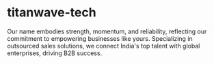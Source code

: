 # titanwave-tech
Our name embodies strength, momentum, and reliability, reflecting our commitment to empowering businesses like yours. Specializing in outsourced sales solutions, we connect India's top talent with global enterprises, driving B2B success.
